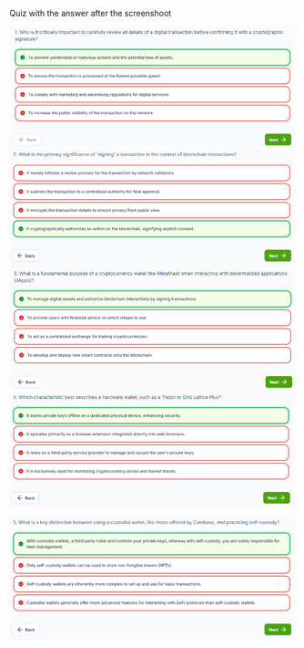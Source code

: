 Quiz with the answer after the screenshoot

![alt text](image.png) ![alt text](image-1.png) ![alt text](image-2.png) ![alt text](image-3.png)

![alt text](image-4.png)
